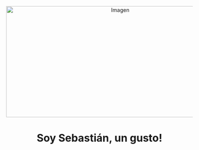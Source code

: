 <div align="center">
    <img src="https://www.computersciencedegreehub.com/wp-content/uploads/2023/02/shutterstock_535124956-scaled.jpg" width="600px" height="300px" alt="Imagen">
    <h1 align="center">Soy Sebastián, un gusto!</h1>
</div>
